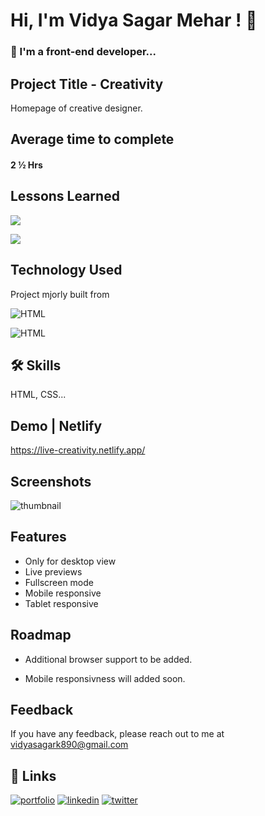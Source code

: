 
# Hi, I'm Vidya Sagar Mehar ! 👋


### 🚀 I'm a front-end developer...



## Project Title - Creativity

Homepage of creative designer.

## Average time to complete
#### 2 ½ Hrs


## Lessons Learned

![](https://img.shields.io/badge/CSS-FLEXBOX-red)

![](https://img.shields.io/badge/CSS-GRID-pink)

## Technology Used

Project mjorly built from

![HTML](https://img.shields.io/badge/FirstTech-HTML-orange)

![HTML](https://img.shields.io/badge/SecondTech-CSS-blue)

## 🛠 Skills
HTML, CSS...

## Demo | Netlify
https://live-creativity.netlify.app/


## Screenshots
![thumbnail](https://user-images.githubusercontent.com/92782806/183038094-12a1f598-25a3-4bbd-933d-6533a4a35a4d.png)




## Features

- Only for desktop view
- Live previews
- Fullscreen mode
- Mobile responsive
- Tablet responsive


## Roadmap

- Additional browser support to be added.

- Mobile responsivness will added soon.

## Feedback

If you have any feedback, please reach out to me at vidyasagark890@gmail.com


## 🔗 Links
[![portfolio](https://img.shields.io/badge/my_portfolio-000?style=for-the-badge&logo=ko-fi&logoColor=white)](https://vidya-sagar-portfolio.netlify.app/)
[![linkedin](https://img.shields.io/badge/linkedin-0A66C2?style=for-the-badge&logo=linkedin&logoColor=white)](https://www.linkedin.com/)
[![twitter](https://img.shields.io/badge/twitter-1DA1F2?style=for-the-badge&logo=twitter&logoColor=white)](https://twitter.com/Cherry_Reyans)

